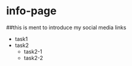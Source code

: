 # info-page
##this is ment to introduce my social media links
* task1
* task2
   * task2-1
   * task2-2
